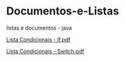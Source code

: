 # Documentos-e-Listas
listas e documentos - java

[Lista Condicionais - If.pdf](https://github.com/biavitoria/Documentos-e-Listas/files/7776263/Lista.Condicionais.-.If.pdf)


[Lista Condicionais - Switch.pdf](https://github.com/biavitoria/Documentos-e-Listas/files/7776285/Lista.Condicionais.-.Switch.pdf)
